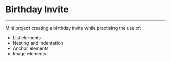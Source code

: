# Birthday Invite
***
Mini project creating a birthday invite while practising the use of:
* List elements 
* Nesting and indentation
* Anchor elements
* Image elements